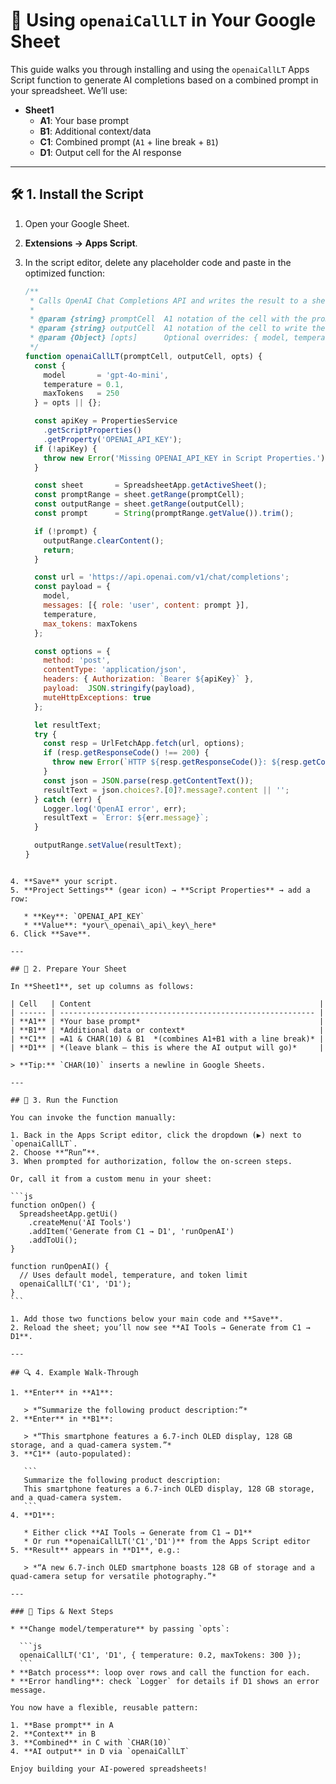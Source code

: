 # 📘 Using `openaiCallLT` in Your Google Sheet

This guide walks you through installing and using the `openaiCallLT` Apps Script function to generate AI completions based on a combined prompt in your spreadsheet. We’ll use:

- **Sheet1**  
  - **A1**: Your base prompt  
  - **B1**: Additional context/data  
  - **C1**: Combined prompt (`A1` + line break + `B1`)  
  - **D1**: Output cell for the AI response  

---

## 🛠️ 1. Install the Script

1. Open your Google Sheet.  
2. **Extensions → Apps Script**.  
3. In the script editor, delete any placeholder code and paste in the optimized function:

   ```js
   /**
    * Calls OpenAI Chat Completions API and writes the result to a sheet cell.
    *
    * @param {string} promptCell  A1 notation of the cell with the prompt.
    * @param {string} outputCell  A1 notation of the cell to write the response.
    * @param {Object} [opts]      Optional overrides: { model, temperature, maxTokens }.
    */
   function openaiCallLT(promptCell, outputCell, opts) {
     const {
       model       = 'gpt-4o-mini',
       temperature = 0.1,
       maxTokens   = 250
     } = opts || {};
   
     const apiKey = PropertiesService
       .getScriptProperties()
       .getProperty('OPENAI_API_KEY');
     if (!apiKey) {
       throw new Error('Missing OPENAI_API_KEY in Script Properties.');
     }
   
     const sheet       = SpreadsheetApp.getActiveSheet();
     const promptRange = sheet.getRange(promptCell);
     const outputRange = sheet.getRange(outputCell);
     const prompt      = String(promptRange.getValue()).trim();
   
     if (!prompt) {
       outputRange.clearContent();
       return;
     }
   
     const url = 'https://api.openai.com/v1/chat/completions';
     const payload = {
       model,
       messages: [{ role: 'user', content: prompt }],
       temperature,
       max_tokens: maxTokens
     };
   
     const options = {
       method: 'post',
       contentType: 'application/json',
       headers: { Authorization: `Bearer ${apiKey}` },
       payload:  JSON.stringify(payload),
       muteHttpExceptions: true
     };
   
     let resultText;
     try {
       const resp = UrlFetchApp.fetch(url, options);
       if (resp.getResponseCode() !== 200) {
         throw new Error(`HTTP ${resp.getResponseCode()}: ${resp.getContentText()}`);
       }
       const json = JSON.parse(resp.getContentText());
       resultText = json.choices?.[0]?.message?.content || '';
     } catch (err) {
       Logger.log('OpenAI error', err);
       resultText = `Error: ${err.message}`;
     }
   
     outputRange.setValue(resultText);
   }
````

4. **Save** your script.
5. **Project Settings** (gear icon) → **Script Properties** → add a row:

   * **Key**: `OPENAI_API_KEY`
   * **Value**: *your\_openai\_api\_key\_here*
6. Click **Save**.

---

## 📝 2. Prepare Your Sheet

In **Sheet1**, set up columns as follows:

| Cell   | Content                                                   |
| ------ | --------------------------------------------------------- |
| **A1** | *Your base prompt*                                        |
| **B1** | *Additional data or context*                              |
| **C1** | =A1 & CHAR(10) & B1  *(combines A1+B1 with a line break)* |
| **D1** | *(leave blank – this is where the AI output will go)*     |

> **Tip:** `CHAR(10)` inserts a newline in Google Sheets.

---

## 🚀 3. Run the Function

You can invoke the function manually:

1. Back in the Apps Script editor, click the dropdown (▶️) next to `openaiCallLT`.
2. Choose **“Run”**.
3. When prompted for authorization, follow the on-screen steps.

Or, call it from a custom menu in your sheet:

```js
function onOpen() {
  SpreadsheetApp.getUi()
    .createMenu('AI Tools')
    .addItem('Generate from C1 → D1', 'runOpenAI')
    .addToUi();
}

function runOpenAI() {
  // Uses default model, temperature, and token limit
  openaiCallLT('C1', 'D1');
}
```

1. Add those two functions below your main code and **Save**.
2. Reload the sheet; you’ll now see **AI Tools → Generate from C1 → D1**.

---

## 🔍 4. Example Walk-Through

1. **Enter** in **A1**:

   > *“Summarize the following product description:”*
2. **Enter** in **B1**:

   > *“This smartphone features a 6.7-inch OLED display, 128 GB storage, and a quad-camera system.”*
3. **C1** (auto-populated):

   ```
   Summarize the following product description:
   This smartphone features a 6.7-inch OLED display, 128 GB storage, and a quad-camera system.
   ```
4. **D1**:

   * Either click **AI Tools → Generate from C1 → D1**
   * Or run **openaiCallLT('C1','D1')** from the Apps Script editor
5. **Result** appears in **D1**, e.g.:

   > *“A new 6.7-inch OLED smartphone boasts 128 GB of storage and a quad-camera setup for versatile photography.”*

---

### 🎯 Tips & Next Steps

* **Change model/temperature** by passing `opts`:

  ```js
  openaiCallLT('C1', 'D1', { temperature: 0.2, maxTokens: 300 });
  ```
* **Batch process**: loop over rows and call the function for each.
* **Error handling**: check `Logger` for details if D1 shows an error message.

You now have a flexible, reusable pattern:

1. **Base prompt** in A
2. **Context** in B
3. **Combined** in C with `CHAR(10)`
4. **AI output** in D via `openaiCallLT`

Enjoy building your AI-powered spreadsheets!
